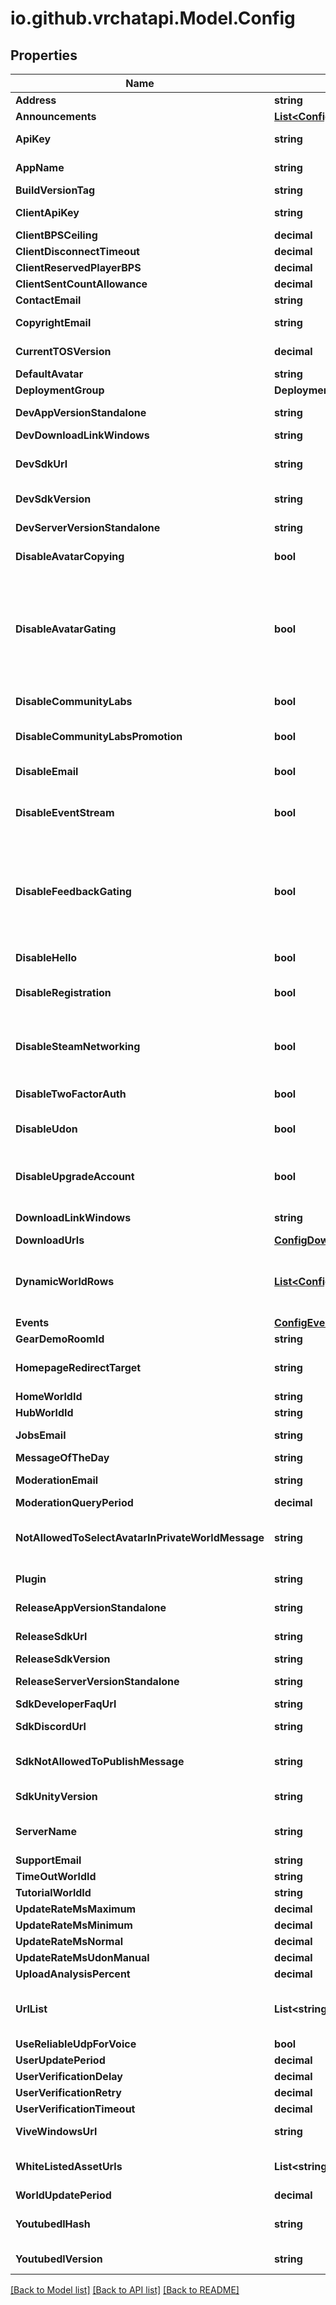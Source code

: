 
# io.github.vrchatapi.Model.Config

## Properties

Name | Type | Description | Notes
------------ | ------------- | ------------- | -------------
**Address** | **string** | VRChat&#39;s office address | [readonly] 
**Announcements** | [**List&lt;ConfigAnnouncements&gt;**](ConfigAnnouncements.md) | Public Announcements | [readonly] 
**ApiKey** | **string** | apiKey to be used for all other requests | [readonly] 
**AppName** | **string** | Game name | [readonly] [default to "VrChat"]
**BuildVersionTag** | **string** | Build tag of the API server | [readonly] 
**ClientApiKey** | **string** | apiKey to be used for all other requests | [readonly] 
**ClientBPSCeiling** | **decimal** | Unknown | [optional] 
**ClientDisconnectTimeout** | **decimal** | Unknown | [optional] 
**ClientReservedPlayerBPS** | **decimal** | Unknown | [optional] 
**ClientSentCountAllowance** | **decimal** | Unknown | [optional] 
**ContactEmail** | **string** | VRChat&#39;s contact email | [readonly] 
**CopyrightEmail** | **string** | VRChat&#39;s copyright-issues-related email | [readonly] 
**CurrentTOSVersion** | **decimal** | Current version number of the Terms of Service | [readonly] 
**DefaultAvatar** | **string** |  | 
**DeploymentGroup** | **DeploymentGroup** |  | 
**DevAppVersionStandalone** | **string** | Version number for game development build | [readonly] 
**DevDownloadLinkWindows** | **string** | Developer Download link | [readonly] 
**DevSdkUrl** | **string** | Link to download the development SDK, use downloadUrls instead | [readonly] 
**DevSdkVersion** | **string** | Version of the development SDK | [readonly] 
**DevServerVersionStandalone** | **string** | Version number for server development build | [readonly] 
**DisableAvatarCopying** | **bool** | Toggles if copying avatars should be disabled | [default to false]
**DisableAvatarGating** | **bool** | Toggles if avatar gating should be disabled. Avatar gating restricts uploading of avatars to people with the &#x60;system_avatar_access&#x60; Tag or &#x60;admin_avatar_access&#x60; Tag | [default to false]
**DisableCommunityLabs** | **bool** | Toggles if the Community Labs should be disabled | [default to false]
**DisableCommunityLabsPromotion** | **bool** | Toggles if promotion out of Community Labs should be disabled | [default to false]
**DisableEmail** | **bool** | Unknown | [optional] [default to false]
**DisableEventStream** | **bool** | Toggles if Analytics should be disabled (this sreportedly not used in the Client) | [default to false]
**DisableFeedbackGating** | **bool** | Toggles if feedback gating should be disabled. Feedback gating restricts submission of feedback (reporting a World or User) to people with the &#x60;system_feedback_access&#x60; Tag. | [default to false]
**DisableHello** | **bool** | Unknown | [optional] [default to false]
**DisableRegistration** | **bool** | Toggles if new user account registration should be disabled | [default to false]
**DisableSteamNetworking** | **bool** | Toggles if Steam Networking should be disabled. VRChat these days uses Photon Unity Networking (PUN) instead. | [default to true]
**DisableTwoFactorAuth** | **bool** | Toggles if 2FA should be disabled. | [default to false]
**DisableUdon** | **bool** | Toggles if Udon should be universally disabled in-game. | [default to false]
**DisableUpgradeAccount** | **bool** | Toggles if account upgrading \&quot;linking with Steam/Oculus\&quot; should be disabled. | [default to false]
**DownloadLinkWindows** | **string** | Download link for game on the Oculus Rift website. | [readonly] 
**DownloadUrls** | [**ConfigDownloadUrls**](ConfigDownloadUrls.md) |  | 
**DynamicWorldRows** | [**List&lt;ConfigDynamicWorldRows&gt;**](ConfigDynamicWorldRows.md) | Array of DynamicWorldRow objects, used by the game to display the list of world rows | [readonly] 
**Events** | [**ConfigEvents**](ConfigEvents.md) |  | 
**GearDemoRoomId** | **string** | Unknown | [readonly] 
**HomepageRedirectTarget** | **string** | Redirect target if you try to open the base API domain in your browser | [readonly] [default to "https://hello.vrchat.com"]
**HomeWorldId** | **string** |  | 
**HubWorldId** | **string** |  | 
**JobsEmail** | **string** | VRChat&#39;s job application email | [readonly] 
**MessageOfTheDay** | **string** | MOTD | [readonly] 
**ModerationEmail** | **string** | VRChat&#39;s moderation related email | [readonly] 
**ModerationQueryPeriod** | **decimal** | Unknown | 
**NotAllowedToSelectAvatarInPrivateWorldMessage** | **string** | Used in-game to notify a user they aren&#39;t allowed to select avatars in private worlds | [readonly] 
**Plugin** | **string** | Extra [plugin](https://doc.photonengine.com/en-us/server/current/plugins/manual) to run in each instance | [readonly] 
**ReleaseAppVersionStandalone** | **string** | Version number for game release build | [readonly] 
**ReleaseSdkUrl** | **string** | Link to download the release SDK | [readonly] 
**ReleaseSdkVersion** | **string** | Version of the release SDK | [readonly] 
**ReleaseServerVersionStandalone** | **string** | Version number for server release build | [readonly] 
**SdkDeveloperFaqUrl** | **string** | Link to the developer FAQ | [readonly] 
**SdkDiscordUrl** | **string** | Link to the official VRChat Discord | [readonly] 
**SdkNotAllowedToPublishMessage** | **string** | Used in the SDK to notify a user they aren&#39;t allowed to upload avatars/worlds yet | [readonly] 
**SdkUnityVersion** | **string** | Unity version supported by the SDK | [readonly] 
**ServerName** | **string** | Server name of the API server currently responding | [readonly] 
**SupportEmail** | **string** | VRChat&#39;s support email | [readonly] 
**TimeOutWorldId** | **string** |  | 
**TutorialWorldId** | **string** |  | 
**UpdateRateMsMaximum** | **decimal** | Unknown | [readonly] 
**UpdateRateMsMinimum** | **decimal** | Unknown | [readonly] 
**UpdateRateMsNormal** | **decimal** | Unknown | [readonly] 
**UpdateRateMsUdonManual** | **decimal** | Unknown | [readonly] 
**UploadAnalysisPercent** | **decimal** | Unknown | [readonly] 
**UrlList** | **List&lt;string&gt;** | List of allowed URLs that bypass the \&quot;Allow untrusted URL&#39;s\&quot; setting in-game | [readonly] 
**UseReliableUdpForVoice** | **bool** | Unknown | [default to false]
**UserUpdatePeriod** | **decimal** | Unknown | [readonly] 
**UserVerificationDelay** | **decimal** | Unknown | [readonly] 
**UserVerificationRetry** | **decimal** | Unknown | [readonly] 
**UserVerificationTimeout** | **decimal** | Unknown | [readonly] 
**ViveWindowsUrl** | **string** | Download link for game on the Steam website. | [readonly] 
**WhiteListedAssetUrls** | **List&lt;string&gt;** | List of allowed URLs that are allowed to host avatar assets | [readonly] 
**WorldUpdatePeriod** | **decimal** | Unknown | [readonly] 
**YoutubedlHash** | **string** | Currently used youtube-dl.exe hash in SHA-256-delimited format | [readonly] 
**YoutubedlVersion** | **string** | Currently used youtube-dl.exe version | [readonly] 

[[Back to Model list]](../README.md#documentation-for-models)
[[Back to API list]](../README.md#documentation-for-api-endpoints)
[[Back to README]](../README.md)


